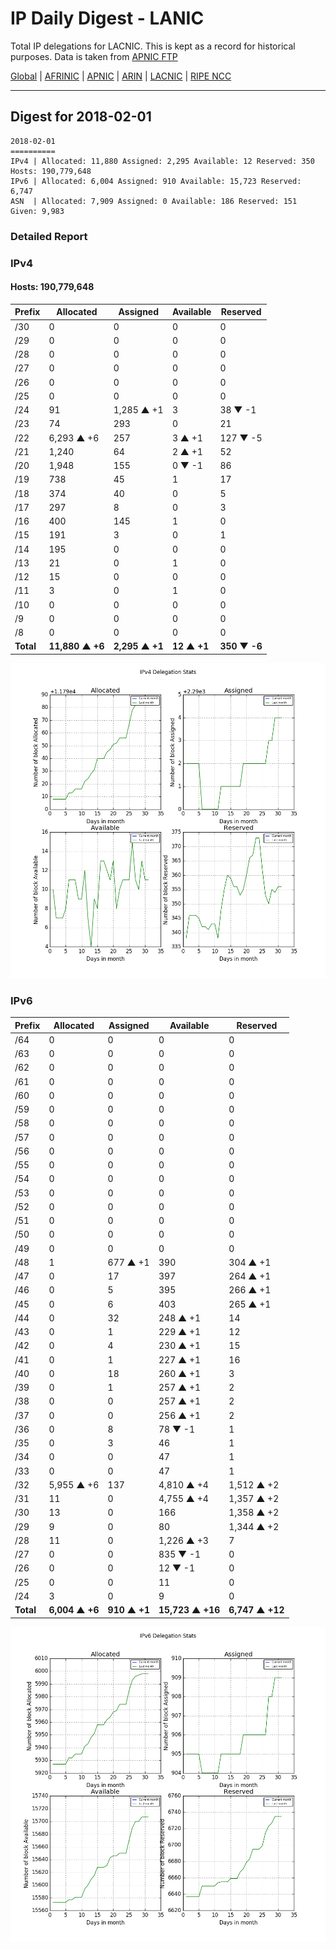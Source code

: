 # IP Daily Digest - LANIC

Total IP delegations for LACNIC. This is kept as a record for historical purposes. Data is taken from [APNIC FTP](https://ftp.apnic.net/)

[Global](https://github.com/csmets/IP-Daily-Digest) | [AFRINIC](https://github.com/csmets/IP-Daily-Digest/tree/master/archives/AFRINIC) | [APNIC](https://github.com/csmets/IP-Daily-Digest/tree/master/archives/APNIC) | [ARIN](https://github.com/csmets/IP-Daily-Digest/tree/master/archives/ARIN) | [LACNIC](https://github.com/csmets/IP-Daily-Digest/tree/master/archives/LACNIC) | [RIPE NCC](https://github.com/csmets/IP-Daily-Digest/tree/master/archives/RIPE_NCC)

---

## Digest for 2018-02-01
```
2018-02-01
==========
IPv4 | Allocated: 11,880 Assigned: 2,295 Available: 12 Reserved: 350 Hosts: 190,779,648
IPv6 | Allocated: 6,004 Assigned: 910 Available: 15,723 Reserved: 6,747
ASN  | Allocated: 7,909 Assigned: 0 Available: 186 Reserved: 151 Given: 9,983
```

### Detailed Report

### IPv4

#### Hosts: **190,779,648**

| Prefix | Allocated | Assigned | Available | Reserved |
| ----- | ----- | ----- | ----- | ----- |
| /30 | 0 | 0 | 0 | 0 |
| /29 | 0 | 0 | 0 | 0 |
| /28 | 0 | 0 | 0 | 0 |
| /27 | 0 | 0 | 0 | 0 |
| /26 | 0 | 0 | 0 | 0 |
| /25 | 0 | 0 | 0 | 0 |
| /24 | 91 | 1,285 ▲ +1 | 3 | 38 ▼ -1 |
| /23 | 74 | 293 | 0 | 21 |
| /22 | 6,293 ▲ +6 | 257 | 3 ▲ +1 | 127 ▼ -5 |
| /21 | 1,240 | 64 | 2 ▲ +1 | 52 |
| /20 | 1,948 | 155 | 0 ▼ -1 | 86 |
| /19 | 738 | 45 | 1 | 17 |
| /18 | 374 | 40 | 0 | 5 |
| /17 | 297 | 8 | 0 | 3 |
| /16 | 400 | 145 | 1 | 0 |
| /15 | 191 | 3 | 0 | 1 |
| /14 | 195 | 0 | 0 | 0 |
| /13 | 21 | 0 | 1 | 0 |
| /12 | 15 | 0 | 0 | 0 |
| /11 | 3 | 0 | 1 | 0 |
| /10 | 0 | 0 | 0 | 0 |
| /9 | 0 | 0 | 0 | 0 |
| /8 | 0 | 0 | 0 | 0 |
| **Total** | **11,880 ▲ +6** | **2,295 ▲ +1** | **12 ▲ +1** | **350 ▼ -6** |

![ipv4-stats](ipv4-figure.png)

### IPv6

| Prefix | Allocated | Assigned | Available | Reserved |
| ----- | ----- | ----- | ----- | ----- |
| /64 | 0 | 0 | 0 | 0 |
| /63 | 0 | 0 | 0 | 0 |
| /62 | 0 | 0 | 0 | 0 |
| /61 | 0 | 0 | 0 | 0 |
| /60 | 0 | 0 | 0 | 0 |
| /59 | 0 | 0 | 0 | 0 |
| /58 | 0 | 0 | 0 | 0 |
| /57 | 0 | 0 | 0 | 0 |
| /56 | 0 | 0 | 0 | 0 |
| /55 | 0 | 0 | 0 | 0 |
| /54 | 0 | 0 | 0 | 0 |
| /53 | 0 | 0 | 0 | 0 |
| /52 | 0 | 0 | 0 | 0 |
| /51 | 0 | 0 | 0 | 0 |
| /50 | 0 | 0 | 0 | 0 |
| /49 | 0 | 0 | 0 | 0 |
| /48 | 1 | 677 ▲ +1 | 390 | 304 ▲ +1 |
| /47 | 0 | 17 | 397 | 264 ▲ +1 |
| /46 | 0 | 5 | 395 | 266 ▲ +1 |
| /45 | 0 | 6 | 403 | 265 ▲ +1 |
| /44 | 0 | 32 | 248 ▲ +1 | 14 |
| /43 | 0 | 1 | 229 ▲ +1 | 12 |
| /42 | 0 | 4 | 230 ▲ +1 | 15 |
| /41 | 0 | 1 | 227 ▲ +1 | 16 |
| /40 | 0 | 18 | 260 ▲ +1 | 3 |
| /39 | 0 | 1 | 257 ▲ +1 | 2 |
| /38 | 0 | 0 | 257 ▲ +1 | 2 |
| /37 | 0 | 0 | 256 ▲ +1 | 2 |
| /36 | 0 | 8 | 78 ▼ -1 | 1 |
| /35 | 0 | 3 | 46 | 1 |
| /34 | 0 | 0 | 47 | 1 |
| /33 | 0 | 0 | 47 | 1 |
| /32 | 5,955 ▲ +6 | 137 | 4,810 ▲ +4 | 1,512 ▲ +2 |
| /31 | 11 | 0 | 4,755 ▲ +4 | 1,357 ▲ +2 |
| /30 | 13 | 0 | 166 | 1,358 ▲ +2 |
| /29 | 9 | 0 | 80 | 1,344 ▲ +2 |
| /28 | 11 | 0 | 1,226 ▲ +3 | 7 |
| /27 | 0 | 0 | 835 ▼ -1 | 0 |
| /26 | 0 | 0 | 12 ▼ -1 | 0 |
| /25 | 0 | 0 | 11 | 0 |
| /24 | 3 | 0 | 9 | 0 |
| **Total** | **6,004 ▲ +6** | **910 ▲ +1** | **15,723 ▲ +16** | **6,747 ▲ +12** |

![ipv6-stats](ipv6-figure.png)
